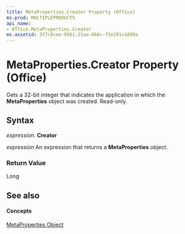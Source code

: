 ```yaml
---
title: MetaProperties.Creator Property (Office)
ms.prod: MULTIPLEPRODUCTS
api_name:
- Office.MetaProperties.Creator
ms.assetid: 377c8cee-9561-21aa-666c-f5e291ca899a
---
```



# MetaProperties.Creator Property (Office)

Gets a 32-bit integer that indicates the application in which the  **MetaProperties** object was created. Read-only.


## Syntax

 _expression_. **Creator**

 _expression_ An expression that returns a **MetaProperties** object.


### Return Value

Long


## See also


#### Concepts


[MetaProperties Object](metaproperties-object-office.md)

